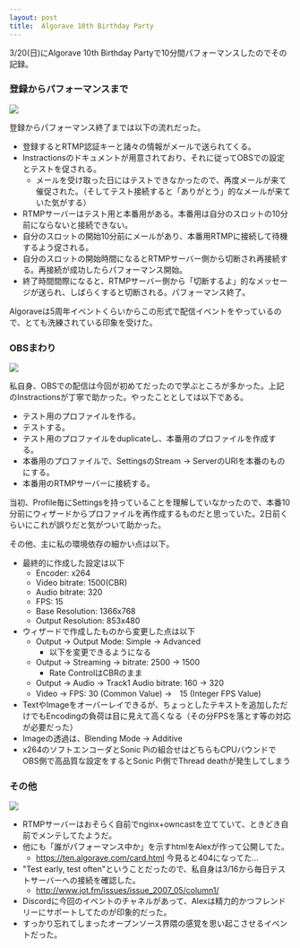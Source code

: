 ```yaml
---
layout: post
title:  Algorave 10th Birthday Party
---
```


3/20(日)にAlgorave 10th Birthday Partyで10分間パフォーマンスしたのでその記録。

### 登録からパフォーマンスまで

<img src="{{site.baseurl}}/images/algo10_instructions.png">

登録からパフォーマンス終了までは以下の流れだった。

- 登録するとRTMP認証キーと諸々の情報がメールで送られてくる。
- Instractionsのドキュメントが用意されており、それに従ってOBSでの設定とテストを促される。
  - メールを受け取った日にはテストできなかったので、再度メールが来て催促された。（そしてテスト接続すると「ありがとう」的なメールが来ていた気がする）
- RTMPサーバーはテスト用と本番用がある。本番用は自分のスロットの10分前にならないと接続できない。
- 自分のスロットの開始10分前にメールがあり、本番用RTMPに接続して待機するよう促される。
- 自分のスロットの開始時間になるとRTMPサーバー側から切断され再接続する。再接続が成功したらパフォーマンス開始。
- 終了時間間際になると、RTMPサーバー側から「切断するよ」的なメッセージが送られ、しばらくすると切断される。パフォーマンス終了。

Algoraveは5周年イベントくらいからこの形式で配信イベントをやっているので、とても洗練されている印象を受けた。

### OBSまわり

<img src="{{site.baseurl}}/images/algo10_obs.png">

私自身、OBSでの配信は今回が初めてだったので学ぶところが多かった。上記のInstractionsが丁寧で助かった。やったこととしては以下である。

- テスト用のプロファイルを作る。
- テストする。
- テスト用のプロファイルをduplicateし、本番用のプロファイルを作成する。
- 本番用のプロファイルで、SettingsのStream -> ServerのURIを本番のものにする。
- 本番用のRTMPサーバーに接続する。

当初、Profile毎にSettingsを持っていることを理解していなかったので、本番10分前にウィザードからプロファイルを再作成するものだと思っていた。2日前くらいにこれが誤りだと気がついて助かった。

その他、主に私の環境依存の細かい点は以下。

- 最終的に作成した設定は以下
  - Encoder: x264
  - Video bitrate: 1500(CBR)
  - Audio bitrate: 320
  - FPS: 15
  - Base Resolution: 1366x768
  - Output Resolution: 853x480
- ウィザードで作成したものから変更した点は以下
  - Output -> Output Mode: Simple → Advanced
    - 以下を変更できるようになる
  - Output -> Streaming -> bitrate: 2500 → 1500
    - Rate ControlはCBRのまま
  - Output -> Audio -> Track1 Audio bitrate: 160 → 320
  - Video -> FPS: 30 (Common Value) →　15 (Integer FPS Value)
- TextやImageをオーバーレイできるが、ちょっとしたテキストを追加しただけでもEncodingの負荷は目に見えて高くなる（その分FPSを落とす等の対応が必要だった）
- Imageの透過は、Blending Mode -> Additive
- x264のソフトエンコーダとSonic Piの組合せはどちらもCPUバウンドでOBS側で高品質な設定をするとSonic Pi側でThread deathが発生してしまう

### その他

<img src="{{site.baseurl}}/images/algo10_test_server.png">

- RTMPサーバーはおそらく自前でnginx+owncastを立てていて、ときどき自前でメンテしてたようだ。
- 他にも「誰がパフォーマンス中か」を示すhtmlをAlexが作って公開してた。
  - https://ten.algorave.com/card.html 今見ると404になってた…
- "Test early, test often"ということだったので、私自身は3/16から毎日テストサーバーへの接続を確認した。
  - http://www.jot.fm/issues/issue_2007_05/column1/
- Discordに今回のイベントのチャネルがあって、Alexは精力的かつフレンドリーにサポートしてたのが印象的だった。
- すっかり忘れてしまったオープンソース界隈の感覚を思い起こさせるイベントだった。


